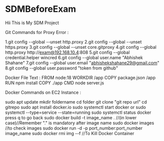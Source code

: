 # SDMBeforeExam

Hii This is My SDM Project

Git Commands for Proxy Error :

1.git config --global --unset http.proxy
2.git config --global --unset https.proxy
3.git config --global --unset core.gitproxy
4.git config --global http.proxy http://exam@192.168.10.4:808
5.git config --global credential.helper wincred
6.git config --global user.name "Abhishek Shahane"
7.git config --global user.email "abhishekshahane29@gmail.com"
8.git config --global user.password "token from github"

Docker File Text : FROM node:18 WORKDIR /app COPY package.json /app RUN npm install COPY ./app CMD node server.js

Docker Commands on EC2 Instance :

sudo apt update
mkdir foldername
cd folder
git clone "git repo url"
cd gitrepo
sudo apt install docker.io
sudo systemctl start docker or
sudo systemctl --type=service --state=running
sudo systemctl status docker
press q to go back
sudo docker build -t image_name . //(in lower case)//Remember "." is mandatory after image name
sudo docker images //to check images
sudo docker run -d -p port_number:port_number image_name
sudo docker rmi img --f //To Kill Docker Container

